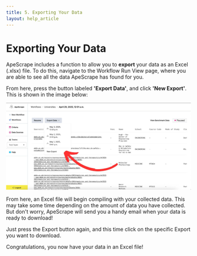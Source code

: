 ```yaml
---
title: 5. Exporting Your Data
layout: help_article
---
```


# Exporting Your Data

ApeScrape includes a function to allow you to **export** your data as an Excel (.xlsx) file. To do this, navigate to the Workflow Run View page, where you are able to see all the data ApeScrape has found for you. 

From here, press the button labeled **'Export Data'**, and click **'New Export'**. This is shown in the image below:

![Image showing the exact location of the export button](/assets/Export_button_image.jpg)

From here, an Excel file will begin compiling with your collected data. This may take some time depending on the amount of data you have collected. But don't worry, ApeScrape will send you a handy email when your data is ready to download!

Just press the Export button again, and this time click on the specific Export you want to download.

Congratulations, you now have your data in an Excel file!